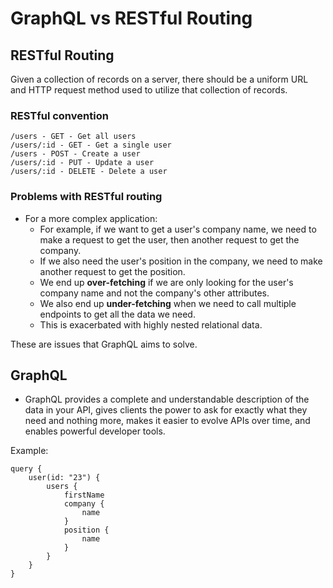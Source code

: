 # GraphQL vs RESTful Routing

## RESTful Routing

Given a collection of records on a server, there should be a uniform URL and HTTP request method used to utilize that collection of records.

### RESTful convention

```
/users - GET - Get all users
/users/:id - GET - Get a single user
/users - POST - Create a user
/users/:id - PUT - Update a user
/users/:id - DELETE - Delete a user
```

### Problems with RESTful routing

-   For a more complex application:
    -   For example, if we want to get a user's company name, we need to make a request to get the user, then another request to get the company.
    -   If we also need the user's position in the company, we need to make another request to get the position.
    -   We end up **over-fetching** if we are only looking for the user's company name and not the company's other attributes.
    -   We also end up **under-fetching** when we need to call multiple endpoints to get all the data we need.
    -   This is exacerbated with highly nested relational data.

These are issues that GraphQL aims to solve.

## GraphQL

-   GraphQL provides a complete and understandable description of the data in your API, gives clients the power to ask for exactly what they need and nothing more, makes it easier to evolve APIs over time, and enables powerful developer tools.

Example:

```
query {
    user(id: "23") {
        users {
            firstName
            company {
                name
            }
            position {
                name
            }
        }
    }
}
```

